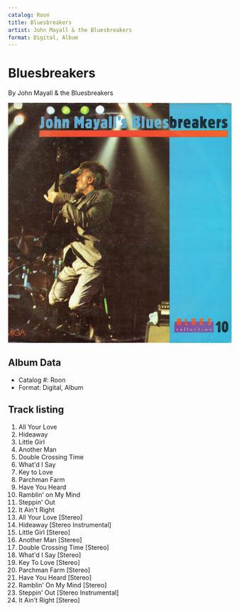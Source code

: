 ```yaml
---
catalog: Roon
title: Bluesbreakers
artist: John Mayall & the Bluesbreakers
format: Digital, Album
---
```


# Bluesbreakers

By John Mayall & the Bluesbreakers

![](../../assets/albumcovers/John_Mayall_and_the_Bluesbreakers-Bluesbreakers.png)

## Album Data

- Catalog #: Roon
- Format: Digital, Album


## Track listing


1. All Your Love
2. Hideaway
3. Little Girl
4. Another Man
5. Double Crossing Time
6. What'd I Say
7. Key to Love
8. Parchman Farm
9. Have You Heard
10. Ramblin' on My Mind
11. Steppin' Out
12. It Ain't Right
13. All Your Love [Stereo]
14. Hideaway [Stereo Instrumental]
15. Little Girl [Stereo]
16. Another Man [Stereo]
17. Double Crossing Time [Stereo]
18. What'd I Say [Stereo]
19. Key To Love [Stereo]
20. Parchman Farm [Stereo]
21. Have You Heard [Stereo]
22. Ramblin' On My Mind [Stereo]
23. Steppin' Out [Stereo Instrumental]
24. It Ain't Right [Stereo]

